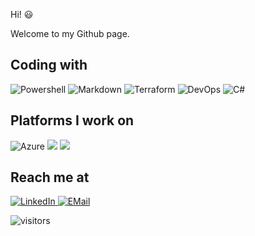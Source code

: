 Hi! 😃

Welcome to my Github page. 


## Coding with
<p>
<img alt="Powershell" src="https://img.shields.io/badge/Powershell%20-%230276BD.svg?&style=flat-square&logo=Powershell&logoColor=white"/>
<img alt="Markdown" src="https://img.shields.io/badge/markdown-%23000000.svg?&style=flat-square&logo=markdown&logoColor=white"/> <img alt="Terraform" src="https://img.shields.io/badge/terraform%20-%235835CC.svg?&style=flat-square&logo=terraform&logoColor=white"/> 
<img alt="DevOps" src="https://img.shields.io/badge/Azure DevOps%20-%230072C6.svg?&style=flat-square&logo=azure-devops&logoColor=white"/>
<img alt="C#" src="https://img.shields.io/badge/c%23%20-%23239120.svg?&style=flat-square&logo=c-sharp&logoColor=white"/>
</p>

## Platforms I work on
<p>
<img alt="Azure" src="https://img.shields.io/badge/azure%20-%230072C6.svg?&style=flat-square&logo=microsoft-azure&logoColor=white"/> <img alr="Microsoft" src="https://img.shields.io/badge/Microsoft-0078D4?style=flat-square&logo=microsoft&logoColor=white" /> <img alr="Office 365" src="https://img.shields.io/badge/Office 365-0078D4?style=flat-square&logo=microsoft-office&logoColor=white" />
</p>

## Reach me at


[<img alt="LinkedIn" src="https://img.shields.io/badge/linkedin%20-%230077B5.svg?&style=flat-square&logo=linkedin&logoColor=white"/>
](https://www.linkedin.com/in/leonboers/) [<img alt="EMail" src="https://img.shields.io/badge/Email-0078D4?style=flat-square&logo=microsoft-outlook&logoColor=white%22"/>
](mailto:leonboers@gmail.com)

![visitors](https://visitor-badge.glitch.me/badge?page_id=LeonB87.visitor-badge)
<!--



https://github.com/abhisheknaiidu/awesome-github-profile-readme#github-actions-

https://github.com/Ileriayo/markdown-badges
-->
